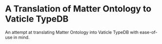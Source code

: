 # A Translation of Matter Ontology to Vaticle TypeDB

An attempt at translating Matter Ontology into Vaticle TypeDB with ease-of-use in mind.